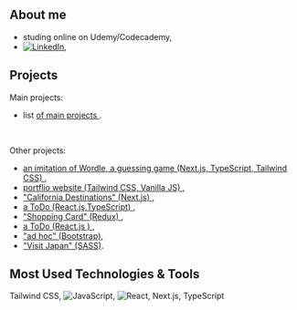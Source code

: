 ## About me
- studing online on Udemy/Codecademy, 
- [![LinkedIn][linkedin-shield]][linkedin-url],




## Projects
Main projects: 
- list <a href="https://spatulatom.github.io/projects-online/#secondPage"   target="_blank"> of main projects </a>.
<br/>

Other projects:
-  <a href="https://github.com/spatulatom/nextjs-wordle-new-york-times-game#readme" target="_blank"> an imitation of Wordle, a  guessing game (Next.js, TypeScript, Tailwind CSS) </a>,
- <a href="https://github.com/spatulatom/projects-online#readme">  portflio website (Tailwind CSS, Vanilla JS) </a>, 
-  <a href="https://github.com/spatulatom/react-next-california-destinations#readme"> "California Destinations" (Next.js) </a>,
- <a href="https://github.com/spatulatom/todo-reactjs-typescript/tree/master#readme-top">  a ToDo (React.js,TypeScript) </a>,
-  <a href ="https://github.com/spatulatom/shopping-card-reactjs#readme"> "Shopping Card" (Redux) </a>,
-  <a href="https://github.com/spatulatom/todo-reactjs#readme"> a ToDo (React.js ) </a>,
-  <a href="https://github.com/spatulatom/bootstrap-demo-website#readme-top"> "ad hoc" (Bootstrap)</a>,
- <a href="https://github.com/spatulatom/sass-project#readme-top"> "Visit Japan"  (SASS)</a>.

   


## Most Used Technologies & Tools
Tailwind CSS,
![JavaScript](https://img.shields.io/badge/-JavaScript-black?style=flat-square&logo=javascript),
![React](https://img.shields.io/badge/-React-black?style=flat-square&logo=react),
Next.js, TypeScript


<!-- MARKDOWN LINKS & IMAGES -->

[linkedin-shield]: https://img.shields.io/badge/-LinkedIn-black.svg?style=for-the-badge&logo=linkedin&colorB=555
[linkedin-url]: https://www.linkedin.com/in/tomasz-s-069249244/
